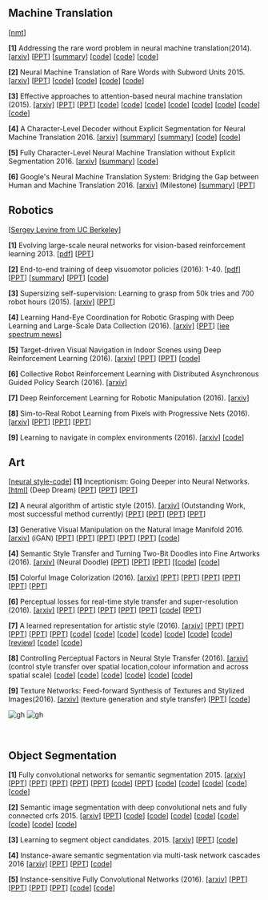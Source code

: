 **Machine Translation**
-------------

[[nmt](https://github.com/eske/seq2seq/wiki/NMT---State-of-the-art)]

**[1]** Addressing the rare word problem in neural machine translation(2014). [[arxiv]](http://arxiv.org/pdf/1410.8206) [[PPT](http://slideplayer.com/slide/8898228/)] [[summary](https://gist.github.com/shagunsodhani/a18fe14b74c7292129c6c5ecb37f33b5)] [[code](https://github.com/sebastien-j/LV_groundhog/tree/master/experiments/nmt)] [[code](https://github.com/neubig/nmt-tips)] [[code](https://github.com/shawnxu1318/Google-Neural-Machine-Translation-GNMT)]

**[2]** Neural Machine Translation of Rare Words with Subword Units 2015. [[arxiv]](https://arxiv.org/pdf/1508.07909.pdf) [[PPT](https://www.slideshare.net/kanjitakahashi33/20161215neural-machine-translation-of-rare-words-with-subword-units)]  [[code](https://github.com/rsennrich/subword-nmt)] [[code](https://github.com/google/seq2seq/blob/master/docs/nmt.md)] [[code](https://github.com/claravania/subword-lstm-lm)] [[code](https://github.com/rsennrich/wmt16-scripts)] 

**[3]** Effective approaches to attention-based neural machine translation (2015). [[arxiv]](http://arxiv.org/pdf/1508.04025)  [[PPT](http://slideplayer.com/slide/7710523/)] [[PPT](https://sites.google.com/site/acl16nmt/)]  [[code](https://github.com/lmthang/nmt.matlab)] [[code](https://github.com/dillonalaird/Attention)] [[code](https://github.com/giancds/tsf_nmt)] [[code](https://github.com/tensorflow/nmt)] [[code](https://github.com/harvardnlp/seq2seq-attn)] [[code](https://github.com/tensorflow/tensorflow/blob/master/tensorflow/contrib/seq2seq/python/ops/attention_wrapper.py)] [[code](https://github.com/ZiyueHuang/MXSeq2Seq)] [[code](https://github.com/kacky24/articles/issues/4)]

**[4]** A Character-Level Decoder without Explicit Segmentation for Neural Machine Translation 2016. [[arxiv]](https://arxiv.org/pdf/1603.06147.pdf) [[summary](https://github.com/0bserver07/Mah-Paper-Notes/blob/master/notes/Fully%20Character-Level%20Neural%20Machine%20Translation%20without%20Explicit%20Segmentation.md)] [[summary](https://github.com/dennybritz/deeplearning-papernotes/blob/master/notes/char-level-decoder.md)] [[code](https://github.com/nyu-dl/dl4mt-cdec)] [[code](https://github.com/nyu-dl/dl4mt-c2c)] 

**[5]** Fully Character-Level Neural Machine Translation without Explicit Segmentation 2016. [[arxiv]](https://arxiv.org/pdf/1610.03017.pdf) [[summary](https://github.com/GokuMohandas/casual-digressions/blob/master/notes/fully_char.md)]  [[code](https://github.com/SwordYork/DCNMT)] 

**[6]** Google's Neural Machine Translation System: Bridging the Gap between Human and Machine Translation 2016. [[arxiv]](https://arxiv.org/pdf/1609.08144v2.pdf) (Milestone) [[summary](http://wenchenli.github.io/2016/11/GNMT)] [[PPT](http://llcao.net/cu-deeplearning17/pp/class12_googletranslation.pdf)] 



**Robotics**
-----------------------
[[Sergey Levine from UC Berkeley](https://people.eecs.berkeley.edu/~svlevine/)]

**[1]** Evolving large-scale neural networks for vision-based reinforcement learning 2013. [[pdf]](http://repository.supsi.ch/4550/1/koutnik2013gecco.pdf) [[PPT](https://computing.ece.vt.edu/~f15ece6504/slides/L26_RL.pdf)] 

**[2]** End-to-end training of deep visuomotor policies (2016): 1-40. [[pdf]](http://www.jmlr.org/papers/volume17/15-522/15-522.pdf) 
[[PPT]()] [[summary](https://github.com/DanielTakeshi/Paper_Notes/blob/master/reinforcement_learning/End-to-End_Training_of_Deep_Visuomotor_Policies.md)] [[PPT](https://pdfs.semanticscholar.org/15b9/12202d75ac67eb1dfbf39c00c74fea961e31.pdf)]  [[code](https://github.com/Kaixhin/end-to-end)] 

**[3]** Supersizing self-supervision: Learning to grasp from 50k tries and 700 robot hours (2015). [[arxiv]](http://arxiv.org/pdf/1509.06825)  [[PPT](http://www.cs.columbia.edu/~allen/F17/NOTES/grasping_class.pdf)]     


**[4]** Learning Hand-Eye Coordination for Robotic Grasping with Deep Learning and Large-Scale Data Collection (2016). [[arxiv]](http://arxiv.org/pdf/1603.02199)  [[PPT](http://robotics.itee.uq.edu.au/~PomdpInRobotics/slides/sergeyLevine-rss17PomdpWorkshop.pdf)] [[iee spectrum news](https://spectrum.ieee.org/automaton/robotics/artificial-intelligence/google-large-scale-robotic-grasping-project)]

**[5]** Target-driven Visual Navigation in Indoor Scenes using Deep Reinforcement Learning (2016). [[arxiv]](https://arxiv.org/pdf/1609.05143) [[PPT](http://slazebni.cs.illinois.edu/spring17/lec17_rl.pdf)] [[PPT](http://valser.org/2017/ppt/VOOC/valse_2017_lcw.pdf)] [[code](https://github.com/caomw/icra2017-visual-navigation)]

**[6]** Collective Robot Reinforcement Learning with Distributed Asynchronous Guided Policy Search (2016). [[arxiv]](https://arxiv.org/pdf/1610.00673) 

**[7]** Deep Reinforcement Learning for Robotic Manipulation (2016). [[arxiv]](https://arxiv.org/pdf/1610.00633) 

**[8]** Sim-to-Real Robot Learning from Pixels with Progressive Nets (2016). [[arxiv]](https://arxiv.org/pdf/1610.04286.pdf) [[PPT](http://juxi.net/workshop/deep-learning-rss-2016/slides/Raia_Hadsell_RSS_DL_workshop.pdf)] [[PPT](https://rueckert.lima-city.de/NIPSWS2016/WebContent/slides/2016_12_09_NIPS-neurorobotics-workshop-Hadsell.pdf)] [[PPT](http://raiahadsell.com/uploads/3/6/4/2/36428762/erf2017_keynote_talk.pdf)] 


**[9]** Learning to navigate in complex environments (2016). [[arxiv]](https://arxiv.org/pdf/1611.03673) [[code](https://github.com/tgangwani/GA3C-DeepNavigation)]  

**Art**
--------------------------
[[neural style-code](https://github.com/topics/neural-style)]
**[1]** Inceptionism: Going Deeper into Neural Networks. [[html]](https://research.googleblog.com/2015/06/inceptionism-going-deeper-into-neural.html) (Deep Dream) [[PPT](http://6.869.csail.mit.edu/fa15/lecture/6.869-DeepLearningApplications3.pdf)] [[PPT](http://www3.cs.stonybrook.edu/~cse352/G15Dream.pdf)] [[PPT](http://cs231n.stanford.edu/slides/2017/cs231n_2017_lecture12.pdf)] 


**[2]** A neural algorithm of artistic style (2015). [[arxiv]](http://arxiv.org/pdf/1508.06576) (Outstanding Work, most successful method currently) [[PPT](http://web.cs.ucdavis.edu/~yjlee/teaching/ecs289g-fall2015/jchu2.pdf)] [[PPT](http://www.cs.ubc.ca/labs/lci/mlrg/slides/AST_slides.pdf)] [[PPT](https://www.slideshare.net/ckmarkohchang/a-neural-algorithm-of-artistic-style)] [[PPT](http://web.stanford.edu/class/cs20si/lectures/slides_06.pdf)]

**[3]** Generative Visual Manipulation on the Natural Image Manifold 2016. [[arxiv]](https://arxiv.org/pdf/1609.03552) (iGAN) [[PPT](http://people.eecs.berkeley.edu/~junyanz/projects/gvm/)] [[PPT](http://www.eccv2016.org/files/posters/P-4B-10.pdf)] [[PPT](https://www.reddit.com/r/MachineLearning/comments/52rqu2/generative_visual_manipulation_on_the_natural/)] [[PPT](http://aliensunmin.github.io/project/accv16tutorial/media/generative.pdf)] [[PPT](https://vision.cs.hacettepe.edu.tr/siu2017-tutorial/slides/tutorial_SIU2017_part3.pdf)] [[code](https://github.com/junyanz/iGAN)]

**[4]** Semantic Style Transfer and Turning Two-Bit Doodles into Fine Artworks (2016). [[arxiv]](http://arxiv.org/pdf/1603.01768) (Neural Doodle) [[PPT](https://github.com/alexjc/neural-doodle)] [[PPT](http://www.cs.ubc.ca/labs/lci/mlrg/slides/AST_slides.pdf)] [[PPT](https://news.ycombinator.com/item?id=11257566)] [[[code](https://github.com/alexjc/neural-doodle)] [[code](https://github.com/DmitryUlyanov/fast-neural-doodle)] 

**[5]** Colorful Image Colorization (2016). [[arxiv]](http://arxiv.org/pdf/1603.08511) [[PPT](https://www.slideshare.net/harmonylab/colorful-image-colorization-76474734)] [[PPT](http://richzhang.github.io/colorization/)] [[PPT](https://www.cc.gatech.edu/~hays/compvision2016/lectures/38.pdf)] [[PPT](https://courses.cs.washington.edu/courses/cse590v/16au/slides/colorful_colorization.pdf)] [[PPT](http://www.eccv2016.org/files/posters/O-2B-03.pdf)] [[PPT](https://www.cs.unc.edu/~lazebnik/research/fall08/lec06_colorization.pdf)]

**[6]** Perceptual losses for real-time style transfer and super-resolution (2016). [[arxiv]](https://arxiv.org/pdf/1603.08155.pdf) [[PPT](https://cs.stanford.edu/people/jcjohns/papers/eccv16/JohnsonECCV16.pdf)] [[PPT](https://cs.stanford.edu/people/jcjohns/papers/fast-style/fast-style-supp.pdf)] [[PPT](http://cs.stanford.edu/people/jcjohns/)] [[PPT](http://openaccess.thecvf.com/content_cvpr_2017/papers/Huang_Real-Time_Neural_Style_CVPR_2017_paper.pdf)] [[PPT](https://dade-ai.github.io/paperclip/style/realtime.style/README.html)] [[code](https://github.com/jcjohnson/fast-neural-style)] [[PPT](https://www.slideshare.net/yusuketomoto/realtime-style-transfer-63669036)] 

**[7]** A learned representation for artistic style (2016). [[arxiv]](https://arxiv.org/pdf/1610.07629v1.pdf) [[PPT](http://web.stanford.edu/class/cs20si/lectures/slides_06.pdf)] [[PPT](https://github.com/handong1587/handong1587.github.io/blob/master/_posts/deep_learning/2015-10-09-fun-with-deep-learning.md)] [[PPT](https://openreview.net/forum?id=BJO-BuT1g)] [[PPT](http://web.cs.ucdavis.edu/~yjlee/teaching/ecs289g-fall2015/jchu2.pdf)] [[PPT](https://www.robots.ox.ac.uk/~vgg/rg/slides/weidi_rg.pdf)] [[code](https://github.com/joelmoniz/gogh-figure)] [[code](https://github.com/tensorflow/magenta/tree/master/magenta/models/image_stylization)] [[code](https://github.com/anishathalye/neural-style)] [[code](https://github.com/robertomest/neural-style-keras)] [[code](https://github.com/andersbll/neural_artistic_style)] [[code](https://github.com/cysmith/neural-style-tf)] [[code](https://github.com/Heumi/Fast_Multi_Style_Transfer-tensorflow)] [[review](https://github.com/tensorflow/magenta/blob/master/magenta/reviews/styletransfer.md)] [[code](https://github.com/manumathewthomas/CS523Project1)] [[code](https://github.com/titu1994/Neural-Style-Transfer)]

**[8]** Controlling Perceptual Factors in Neural Style Transfer (2016). [[arxiv]](https://arxiv.org/pdf/1611.07865.pdf) (control style transfer over spatial location,colour information and across spatial scale)  [[code](https://github.com/leongatys/NeuralImageSynthesis)] [[code](https://github.com/jcjohnson/neural-style/issues/376)] [[code](https://github.com/leongatys/fast-neural-style)] [[code](https://github.com/leongatys)] [[code](https://github.com/xunhuang1995/AdaIN-style)] [[code](https://github.com/leongatys/PytorchNeuralStyleTransfer)]

**[9]** Texture Networks: Feed-forward Synthesis of Textures and Stylized Images(2016). [[arxiv]](http://arxiv.org/abs/1603.03417) (texture generation and style transfer) [[PPT](http://www.skoltech.ru/app/data/uploads/sites/2/2016/05/V.Lebedev-talk.pdf)]  [[code](https://github.com/DmitryUlyanov/texture_nets)] 

![gh](https://github.com/manumathewthomas/CS523Project1/blob/master/dataset.PNG)
![gh](https://raw.githubusercontent.com/titu1994/Neural-Style-Transfer/master/images/inputs/style/misty-mood-leonid-afremov.jpg)

<br>

**Object Segmentation**
-------------------------------

**[1]** Fully convolutional networks for semantic segmentation 2015. [[arxiv]](https://arxiv.org/pdf/1411.4038v2.pdf) [[PPT](http://slideplayer.com/slide/8902510/)] [[PPT](https://computing.ece.vt.edu/~f15ece6504/slides/L13_FCN.pdf)] [[PPT](http://techtalks.tv/talks/fully-convolutional-networks-for-semantic-segmentation/61606/)] [[PPT](https://moodle2.cs.huji.ac.il/nu15/pluginfile.php/435867/mod_resource/content/1/fcn_pres.pdf)] [[PPT](http://web.cs.ucdavis.edu/~yjlee/teaching/ecs289g-fall2015/philipp2.pdf)] [[code](https://github.com/shelhamer/fcn.berkeleyvision.org)]  [[PPT](http://cvlab.postech.ac.kr/~bhhan/class/cse703r_2016s/csed703r_lecture7.pdf)]  [[code](https://github.com/shekkizh/FCN.tensorflow)]  [[code](https://github.com/MarvinTeichmann/tensorflow-fcn)]  [[code](https://github.com/sagieppel/Fully-convolutional-neural-network-FCN-for-semantic-segmentation-Tensorflow-implementation)]  [[code](https://github.com/aurora95/Keras-FCN)] [[code](https://github.com/Kaixhin/FCN-semantic-segmentation)]

**[2]** Semantic image segmentation with deep convolutional nets and fully connected crfs 2015. [[arxiv]](https://arxiv.org/pdf/1606.00915v1.pdf) [[PPT](http://liangchiehchen.com/projects/DeepLab.html)]  [[code](https://github.com/cdmh/deeplab-public)]  [[code](https://github.com/martinkersner/train-DeepLab)]  [[code](https://github.com/TheLegendAli/DeepLab-Context2)]  [[code](https://github.com/DrSleep/tensorflow-deeplab-resnet)]  [[code](https://github.com/xmyqsh/deeplab-v2)]  [[code](https://github.com/DrSleep/tensorflow-deeplab-lfov)] [[code](https://github.com/warmspringwinds/pytorch-segmentation-detection)] [[code](https://github.com/aharley/segaware/tree/master/caffe)] 

**[3]** Learning to segment object candidates. 2015. [[arxiv]](https://arxiv.org/pdf/1506.06204v2.pdf) [[PPT](http://www.cs.virginia.edu/~vicente/recognition/2016/presentations/deepmask.pdf)]   [[code](https://github.com/facebookresearch/deepmask)]  

**[4]** Instance-aware semantic segmentation via multi-task network cascades 2016 [[arxiv]](https://arxiv.org/pdf/1512.04412v1.pdf) [[PPT](http://web.eng.tau.ac.il/deep_learn/wp-content/uploads/2017/03/Multi-task-network-cascade.pdf)] [[PPT](http://imatge-upc.github.io/telecombcn-2016-dlcv/slides/D4L2-segmentation.pdf)]  [[code](https://github.com/daijifeng001/MNC)]  

**[5]** Instance-sensitive Fully Convolutional Networks (2016). [[arxiv]](https://arxiv.org/pdf/1603.08678v1.pdf) [[PPT](https://www.slideshare.net/mmisono/instancesensitive-fully-convolutional-networks)] [[PPT](http://image-net.org/challenges/talks/2016/ta-fcn_coco.pdf)] [[PPT](http://www.ics.uci.edu/~skong2/img/talk_compvis_2016Fall)] [[PPT]()] [[code](https://github.com/msracver/FCIS)]  [[code](https://github.com/ArcherFMY/Paper_Reading_List/tree/master/Instance-Aware-Paper-List)]  

